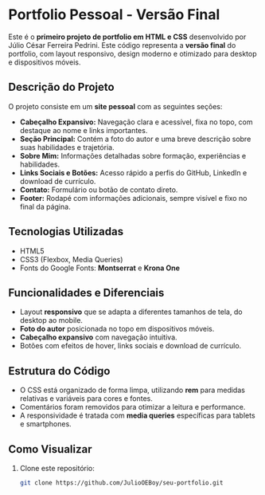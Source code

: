 # Portfolio Pessoal - Versão Final

Este é o **primeiro projeto de portfolio em HTML e CSS** desenvolvido por Júlio César Ferreira Pedrini. Este código representa a **versão final** do portfolio, com layout responsivo, design moderno e otimizado para desktop e dispositivos móveis.

## Descrição do Projeto

O projeto consiste em um **site pessoal** com as seguintes seções:

- **Cabeçalho Expansivo:** Navegação clara e acessível, fixa no topo, com destaque ao nome e links importantes.
- **Seção Principal:** Contém a foto do autor e uma breve descrição sobre suas habilidades e trajetória.
- **Sobre Mim:** Informações detalhadas sobre formação, experiências e habilidades.
- **Links Sociais e Botões:** Acesso rápido a perfis do GitHub, LinkedIn e download de currículo.
- **Contato:** Formulário ou botão de contato direto.
- **Footer:** Rodapé com informações adicionais, sempre visível e fixo no final da página.

## Tecnologias Utilizadas

- HTML5
- CSS3 (Flexbox, Media Queries)
- Fonts do Google Fonts: **Montserrat** e **Krona One**

## Funcionalidades e Diferenciais

- Layout **responsivo** que se adapta a diferentes tamanhos de tela, do desktop ao mobile.
- **Foto do autor** posicionada no topo em dispositivos móveis.
- **Cabeçalho expansivo** com navegação intuitiva.
- Botões com efeitos de hover, links sociais e download de currículo.

## Estrutura do Código

- O CSS está organizado de forma limpa, utilizando **rem** para medidas relativas e variáveis para cores e fontes.
- Comentários foram removidos para otimizar a leitura e performance.
- A responsividade é tratada com **media queries** específicas para tablets e smartphones.

## Como Visualizar

1. Clone este repositório:
   ```bash
   git clone https://github.com/JulioOEBoy/seu-portfolio.git
